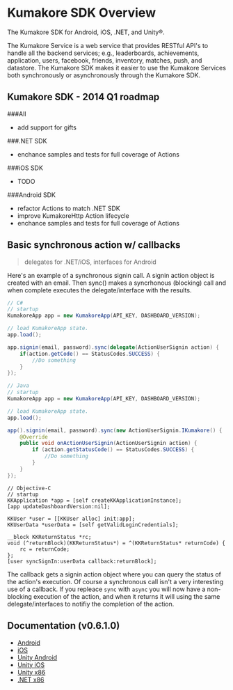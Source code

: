 # Kumakore SDK Overview
The Kumakore SDK for Android, iOS, .NET, and Unity®.

The Kumakore Service is a web service that provides RESTful API's to handle all the backend services; e.g., leaderboards, achievements, application, users, facebook, friends, inventory, matches, push, and datastore. The Kumakore SDK makes it easier to use the Kumakore Services both synchronously or asynchronously through the Kumakore SDK.


## Kumakore SDK - 2014 Q1 roadmap

###All
* add support for gifts

###.NET SDK
* enchance samples and tests for full coverage of Actions

###iOS SDK
* TODO

###Android SDK
* refactor Actions to match .NET SDK
* improve KumakoreHttp Action lifecycle
* enchance samples and tests for full coverage of Actions


## Basic synchronous action w/ callbacks 
> delegates for .NET/iOS, interfaces for Android

Here's an example of a synchronous signin call. A signin action object is created with an email. Then sync() makes a syncrhonous (blocking) call and when complete executes the delegate/interface with the results.

```csharp
// C#
// startup
KumakoreApp app = new KumakoreApp(API_KEY, DASHBOARD_VERSION);

// load KumakoreApp state.
app.load();

app.signin(email, password).sync(delegate(ActionUserSignin action) {
	if(action.getCode() == StatusCodes.SUCCESS) {
		//Do something
	}
});
```

```java
// Java
// startup
KumakoreApp app = new KumakoreApp(API_KEY, DASHBOARD_VERSION);

// load KumakoreApp state.
app.load();

app().signin(email, password).sync(new ActionUserSignin.IKumakore() {
	@Override
	public void onActionUserSignin(ActionUserSignin action) {
		if (action.getStatusCode() == StatusCodes.SUCCESS) {
			//Do something
		}
	}
});
```

```objc
// Objective-C
// startup
KKApplication *app = [self createKKApplicationInstance];
[app updateDashboardVersion:nil];
    
KKUser *user = [[KKUser alloc] init:app];
KKUserData *userData = [self getValidLoginCredentials];
    
__block KKReturnStatus *rc;
void (^returnBlock)(KKReturnStatus*) = ^(KKReturnStatus* returnCode) {
    rc = returnCode;
};
[user syncSignIn:userData callback:returnBlock];

```

The callback gets a signin action object where you can query the status of the action's execution. Of course a synchronous call isn't a very interesting use of a callback. If you repleace ```sync``` with ```async``` you will now have a non-blocking execution of the action, and when it returns it will using the same delegate/interfaces to notifiy the completion of the action.

## Documentation (v0.6.1.0)
* [Android](http://kumakore.github.io/kumakore-sdk/docs/android/html/index.html)
* [iOS](http://kumakore.github.io/kumakore-sdk/docs/ios/html/index.html)
* [Unity Android](http://kumakore.github.io/kumakore-sdk/docs/unity3d/android/html/index.html)
* [Unity iOS](http://kumakore.github.io/kumakore-sdk/docs/unity3d/ios/html/index.html)
* [Unity x86](http://kumakore.github.io/kumakore-sdk/docs/unity3d/x86/html/index.html)
* [.NET x86](http://kumakore.github.io/kumakore-sdk/docs/x86/html/index.html)

